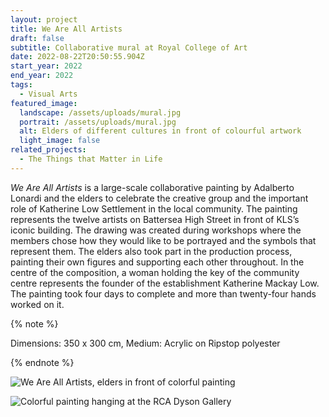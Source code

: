 ```yaml
---
layout: project
title: We Are All Artists
draft: false
subtitle: Collaborative mural at Royal College of Art
date: 2022-08-22T20:50:55.904Z
start_year: 2022
end_year: 2022
tags:
  - Visual Arts
featured_image:
  landscape: /assets/uploads/mural.jpg
  portrait: /assets/uploads/mural.jpg
  alt: Elders of different cultures in front of colourful artwork
  light_image: false
related_projects:
  - The Things that Matter in Life
---
```

*We Are All Artists* is a large-scale collaborative painting by Adalberto Lonardi and the elders to celebrate the creative group and the important role of Katherine Low Settlement in the local community. The painting represents the twelve artists on Battersea High Street in front of KLS’s iconic building. The drawing was created during workshops where the members chose how they would like to be portrayed and the symbols that represent them. The elders also took part in the production process, painting their own figures and supporting each other throughout. In the centre of the composition, a woman holding the key of the community centre represents the founder of the establishment Katherine Mackay Low. The painting took four days to complete and more than twenty-four hands worked on it.

{% note %}





Dimensions: 350 x 300 cm, Medium: Acrylic on Ripstop polyester





{% endnote %}

![We Are All Artists, elders in front of colorful painting](/assets/uploads/dsc02831.jpg "We Are All Artists, artists of Katherine Low Settlement involved in the mural ")

![Colorful painting hanging at the RCA Dyson Gallery ](/assets/uploads/dscf1207.jpg "We Are All Artists, at the RCA Dyson Gallery ")
